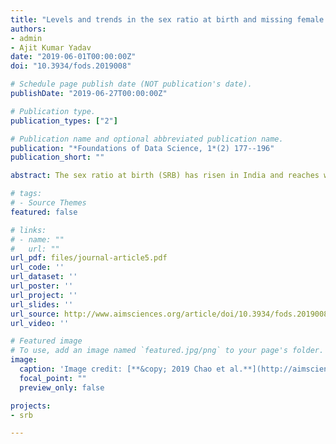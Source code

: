 ```yaml
---
title: "Levels and trends in the sex ratio at birth and missing female births for 29 states and union territories in India 1990–2016: A Bayesian modeling study"
authors:
- admin
- Ajit Kumar Yadav
date: "2019-06-01T00:00:00Z"
doi: "10.3934/fods.2019008"

# Schedule page publish date (NOT publication's date).
publishDate: "2019-06-27T00:00:00Z"

# Publication type.
publication_types: ["2"]

# Publication name and optional abbreviated publication name.
publication: "*Foundations of Data Science, 1*(2) 177--196"
publication_short: ""

abstract: The sex ratio at birth (SRB) has risen in India and reaches well beyond the levels under normal circumstances since the 1970s. The lasting imbalanced SRB has resulted in much more males than females in India. A population with severely distorted sex ratio is more likely to have prolonged struggle for stability and sustainability. It is crucial to estimate SRB and its imbalance for India on state level and assess the uncertainty around estimates. We develop a Bayesian model to estimate SRB in India from 1990 to 2016 for 29 states and union territories. Our analyses are based on a comprehensive database on state-level SRB with data from the sample registration system, census and Demographic and Health Surveys. The SRB varies greatly across Indian states and union territories in 2016, ranging from 1.026 (95% uncertainty interval [0.971; 1.087]) in Mizoram to 1.181 [1.143; 1.128] in Haryana. We identify 18 states and union territories with imbalanced SRB during 1990--2016, resulting in 14.9 [13.2; 16.5] million of missing female births in India. Uttar Pradesh has the largest share of the missing female births among all states and union territories, taking up to 32.8% [29.5%; 36.3%] of the total number.

# tags:
# - Source Themes
featured: false

# links:
# - name: ""
#   url: ""
url_pdf: files/journal-article5.pdf
url_code: ''
url_dataset: ''
url_poster: ''
url_project: ''
url_slides: ''
url_source: http://www.aimsciences.org/article/doi/10.3934/fods.2019008
url_video: ''

# Featured image
# To use, add an image named `featured.jpg/png` to your page's folder. 
image:
  caption: 'Image credit: [**&copy; 2019 Chao et al.**](http://aimsciences.org//article/doi/10.3934/fods.2019008)'
  focal_point: ""
  preview_only: false

projects:
- srb

---
```

